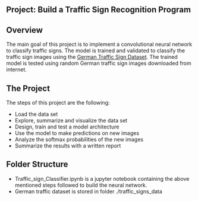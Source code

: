 ## Project: Build a Traffic Sign Recognition Program

Overview
---
The main goal of this project is to implement a convolutional neural network to classify traffic signs. The model is trained and validated to classify the traffic sign images using the [German Traffic Sign Dataset](http://benchmark.ini.rub.de/?section=gtsrb&subsection=dataset). The trained model is tested using random German traffic sign images downloaded from internet.


The Project
---
The steps of this project are the following:
* Load the data set
* Explore, summarize and visualize the data set
* Design, train and test a model architecture
* Use the model to make predictions on new images
* Analyze the softmax probabilities of the new images
* Summarize the results with a written report

Folder Structure
---
* Traffic_sign_Classifier.ipynb is a jupyter notebook containing the above mentioned steps followed to build the neural network.
* German traffic dataset is stored in folder ./traffic_signs_data

